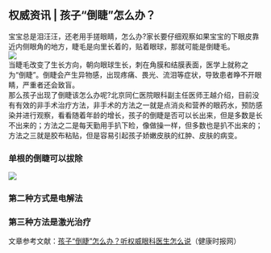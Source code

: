 ## 权威资讯 | 孩子“倒睫”怎么办？  
宝宝总是泪汪汪，还老用手搓眼睛，怎么办?家长要仔细观察如果宝宝的下眼皮靠近内侧眼角的地方，睫毛是向里长着的，贴着眼球，那就可能是倒睫毛。  
![](http://cdncms.v-keep.cn/wp-content/uploads/2019/10/timg-91_meitu_1.jpg)  
当睫毛改变了生长方向，朝向眼球生长，刺在角膜和结膜表面，医学上就称之为“倒睫”。倒睫会产生异物感，出现疼痛、畏光、流泪等症状，导致患者睁不开眼睛，严重者还会致盲。  
那么孩子出现了倒睫该怎么办呢?北京同仁医院眼科副主任医师王越介绍，目前没有有效的非手术治疗方法，非手术的方法之一就是点消炎和营养的眼药水，预防感染并进行观察，看看随着年龄的增长，孩子的倒睫是否可以长出来，但是多数是长不出来的；方法之二是每天勤用手扒下睑，像做操一样，但多数也是扒不出来的；方法之三就是胶布粘贴，但是容易引起孩子娇嫩皮肤的红肿、皮肤的病变。  
### 单根的倒睫可以拔除  
![](http://cdncms.v-keep.cn/wp-content/uploads/2019/10/timg-.jpg)  
### 第二种方式是电解法  
### 第三种方法是激光治疗  
文章参考文献：<a href="http://www.jksb.com.cn/html/life/baby/2019/1004/141392.html">孩子“倒睫”怎么办？听权威眼科医生怎么说</a>（健康时报网）  
